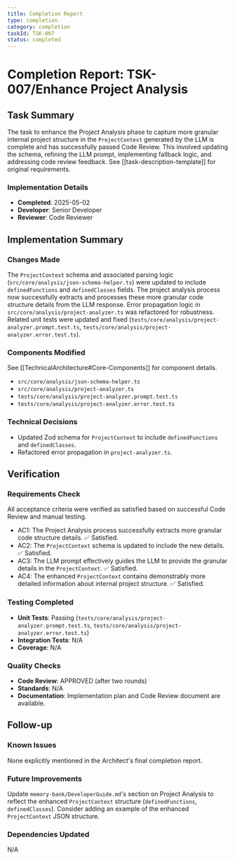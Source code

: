 ```yaml
---
title: Completion Report
type: completion
category: completion
taskId: TSK-007
status: completed
---
```


# Completion Report: TSK-007/Enhance Project Analysis

## Task Summary

The task to enhance the Project Analysis phase to capture more granular internal project structure in the `ProjectContext` generated by the LLM is complete and has successfully passed Code Review. This involved updating the schema, refining the LLM prompt, implementing fallback logic, and addressing code review feedback. See [[task-description-template]] for original requirements.

### Implementation Details

- **Completed**: 2025-05-02
- **Developer**: Senior Developer
- **Reviewer**: Code Reviewer

## Implementation Summary

### Changes Made

The `ProjectContext` schema and associated parsing logic (`src/core/analysis/json-schema-helper.ts`) were updated to include `definedFunctions` and `definedClasses` fields. The project analysis process now successfully extracts and processes these more granular code structure details from the LLM response. Error propagation logic in `src/core/analysis/project-analyzer.ts` was refactored for robustness. Related unit tests were updated and fixed (`tests/core/analysis/project-analyzer.prompt.test.ts`, `tests/core/analysis/project-analyzer.error.test.ts`).

### Components Modified

See [[TechnicalArchitecture#Core-Components]] for component details.

- `src/core/analysis/json-schema-helper.ts`
- `src/core/analysis/project-analyzer.ts`
- `tests/core/analysis/project-analyzer.prompt.test.ts`
- `tests/core/analysis/project-analyzer.error.test.ts`

### Technical Decisions

- Updated Zod schema for `ProjectContext` to include `definedFunctions` and `definedClasses`.
- Refactored error propagation in `project-analyzer.ts`.

## Verification

### Requirements Check

All acceptance criteria were verified as satisfied based on successful Code Review and manual testing.

- AC1: The Project Analysis process successfully extracts more granular code structure details. ✅ Satisfied.
- AC2: The `ProjectContext` schema is updated to include the new details. ✅ Satisfied.
- AC3: The LLM prompt effectively guides the LLM to provide the granular details in the `ProjectContext`. ✅ Satisfied.
- AC4: The enhanced `ProjectContext` contains demonstrably more detailed information about internal project structure. ✅ Satisfied.

### Testing Completed

- **Unit Tests**: Passing (`tests/core/analysis/project-analyzer.prompt.test.ts`, `tests/core/analysis/project-analyzer.error.test.ts`)
- **Integration Tests**: N/A
- **Coverage**: N/A

### Quality Checks

- **Code Review**: APPROVED (after two rounds)
- **Standards**: N/A
- **Documentation**: Implementation plan and Code Review document are available.

## Follow-up

### Known Issues

None explicitly mentioned in the Architect's final completion report.

### Future Improvements

Update `memory-bank/DeveloperGuide.md`'s section on Project Analysis to reflect the enhanced `ProjectContext` structure (`definedFunctions`, `definedClasses`). Consider adding an example of the enhanced `ProjectContext` JSON structure.

### Dependencies Updated

N/A
